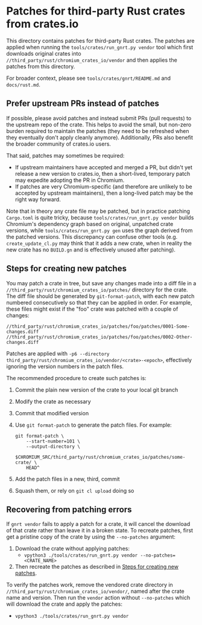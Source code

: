 # Patches for third-party Rust crates from crates.io

This directory contains patches for third-party Rust crates.  The patches are
applied when running the `tools/crates/run_gnrt.py vendor` tool which first
downloads original crates into `//third_party/rust/chromium_crates_io/vendor`
and then applies the patches from this directory.

For broader context, please see `tools/crates/gnrt/README.md` and
`docs/rust.md`.

## Prefer upstream PRs instead of patches

If possible, please avoid patches and instead submit PRs (pull requests) to the
upstream repo of the crate.  This helps to avoid the small, but non-zero burden
required to maintain the patches (they need to be refreshed when they eventually
don't apply cleanly anymore).  Additionally, PRs also benefit the broader
community of crates.io users.

That said, patches may sometimes be required:

* If upstream maintainers have accepted and merged a PR,
  but didn't yet release a new version to crates.io,
  then a short-lived, temporary patch may expedite adopting the PR in Chromium.
* If patches are very Chromium-specific (and therefore are unlikely to be
  accepted by upstream maintainers), then a long-lived patch may be the right
  way forward.

Note that in theory any crate file may be patched, but in practice patching
`Cargo.toml` is quite tricky, because `tools/crates/run_gnrt.py vendor` builds
Chromium's dependency graph based on original, unpatched crate versions, while
`tools/crates/run_gnrt.py gen` uses the graph derived from the patched versions.
This discrepancy can confuse other tools (e.g. `create_update_cl.py` may think
that it adds a new crate, when in reality the new crate has no `BUILD.gn` and is
effectively unused after patching).

## Steps for creating new patches

You may patch a crate in tree, but save any changes made into a diff file in
a `//third_party/rust/chromium_crates_io/patches/` directory for the crate.
The diff file should be generated by `git-format-patch`, with each new patch
numbered consecutively so that they can be applied in order. For example, these
files might exist if the "foo" crate was patched with a couple of changes:

```
//third_party/rust/chromium_crates_io/patches/foo/patches/0001-Some-changes.diff
//third_party/rust/chromium_crates_io/patches/foo/patches/0002-Other-changes.diff
```

Patches are applied with `-p6 --directory
third_party/rust/chromium_crates_io/vendor/<crate>-<epoch>`, effectively
ignoring the version numbers in the patch files.

The recommended procedure to create such patches is:

1. Commit the plain new version of the crate to your local git branch
2. Modify the crate as necessary
3. Commit that modified version
4. Use `git format-patch` to generate the patch files.  For example:

    ```
    git format-patch \
        --start-number=101 \
        --output-directory \
            $CHROMIUM_SRC/third_party/rust/chromium_crates_io/patches/some-crate/ \
        HEAD^
    ```

5. Add the patch files in a new, third, commit
6. Squash them, or rely on `git cl upload` doing so

## Recovering from patching errors

If `gnrt vendor` fails to apply a patch for a crate, it will cancel the download of that
crate rather than leave it in a broken state. To recreate patches, first get a pristine
copy of the crate by using the `--no-patches` argument:

1. Download the crate without applying patches:
   * `vpython3 ./tools/crates/run_gnrt.py vendor --no-patches=<CRATE_NAME>`
2. Then recreate the patches as described in [Steps for creating new patches](
   #steps-for-creating-new-patches).

To verify the patches work, remove the vendored crate directory in
`//third_party/rust/chromium_crates_io/vendor/`, named after the crate name
and version. Then run the `vendor` action without `--no-patches` which will
download the crate and apply the patches:
   * `vpython3 ./tools/crates/run_gnrt.py vendor`

